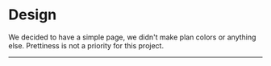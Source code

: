 # Design

We decided to have a simple page, we didn't make plan colors or anything else.
Prettiness is not a priority for this project.

---
